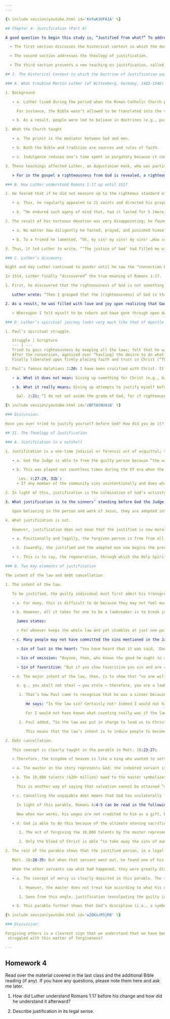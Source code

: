 ```yaml
---
---

{% include session/youtube.html id='KnfwK3UFA1A' %}

## Chapter 4: Justification (Part A)

A good question to begin this study is, “Justified from what?” To address this matter, this section is divided into three sections:

  - The first section discusses the historical context in which the doctrine of justification was “discovered” by Martin Luther.

  - The second section addresses the theology of justification.

  - The third section presents a new teaching on justification, called “The New Perspective,” that challenges the traditional understanding of justification. Its main advocate is a British theologian, N. T. Wright.

## I. The Historical Context in which the Doctrine of Justification was Discovered

### A. What troubled Martin Luther (of Wittenberg, Germany, 1483-1546)

1. Background

   - a. Luther lived during the period when the Roman Catholic Church purposefully kept people in ignorance regarding what the Scripture actually taught.

     For instance, the Bible wasn’t allowed to be translated into the vernacular tongues even as late as the 15th century.

   - b. As a result, people were led to believe in doctrines (e.g., purgatory) and engage in practices (e.g., indulgences) that the Scripture didn’t teach; subsequently, the gospel was lost in the Church!

2. What the Church taught

   - a. The priest is the mediator between God and men.

   - b. Both the Bible and tradition are sources and rules of faith.

   - c. Indulgence reduces one’s time spent in purgatory because it completely forgives sins; repentance, therefore, is unnecessary.

3. These teachings affected Luther, an Augustinian monk, who was particularly troubled with Romans 1:17,

   > For in the gospel a righteousness from God is revealed, a righteousness that is by faith from first to last, just as it is written: “The righteous will live by faith.’

### B. How Luther understood Romans 1:17 up until 1517

1. He feared that if he did not measure up to the righteous standard of God, his soul was in danger of damnation; thus, Luther hoped that an ascetic life would afford him a better chance of salvation.

   - a. Thus, he regularly appealed to 21 saints and directed his prayers to three of them every morning in order to include all of them in his week’s devotions.

   - b. “He endured such agony of mind that, had it lasted for 5 [more] minutes, he must have died under the strain. Once for a whole fortnight he neither ate, nor drank, nor slept.”

2. The result of his tortuous devotion was very disappointing; he found no peace of mind either as a monk or as a priest.

   - a. No matter how diligently he fasted, prayed, and punished himself, his sense of unworthiness persisted ; his sense of sinfulness overwhelmed him.

   - b. To a friend he lamented, “Oh, my sin! my sins! my sins! …How could, I ever achieve the kind of holiness that would turn away the anger of God against me?”

3. Thus, it led Luther to write, “‘The justice of God’ had filled me with hate.”

### C. Luther’s discovery

Night and day Luther continued to ponder until he saw the “connection between the righteousness of God and the statement that ‘the righteous shall live by faith.’”

In 1514, Luther finally “discovered” the true meaning of Romans 1:17.

1. First, he discovered that the righteousness of God is not something humans can earn but is imputed unto them on account of Christ.

   Luther wrote: “Then I grasped that the [righteousness] of God is that righteousness by which through grace and sheer mercy God justifies [the sinners] through faith [in the person and work of Christ.]”

2. As a result, he was filled with love and joy upon realizing that God did all the work for us. He conveyed this exuberance when he wrote:

   > Whereupon I felt myself to be reborn and have gone through open doors into paradise. The whole of Scripture took on a new meaning and whereas before the ‘righteousness of God’ had filled me with hate, now it became to me inexpressibly sweet in greater love.

### D. Luther’s spiritual journey looks very much like that of Apostle Paul

1. Paul’s spiritual struggle.

   Struggle | Scripture
   --- | ---
   Tried to gain righteousness by keeping all the laws; felt that he was doing very well. | “As for righteousness based on the law, faultless” (Phil. 3:6).
   After the conversion, agonized over “hav[ing] the desire to do what is good but …cannot carry it out” (Rom. 7:18). | “What a wretched man I am! Who will rescue me from this body of death?” (Rom. 7:24).
   Finally liberated upon firmly placing faith and trust in Christ (“Thanks be to God — through Jesus Christ.”) | “No one is justified be-fore God by the Law, because ‘The righteous will live by faith’” (Gal. 3:11).

2. Paul’s famous Galatians 2:20: I have been crucified with Christ. It is no longer I who live, but Christ who lives in me. And the life I now live in the flesh I live by faith in the Son of God, who loved me and gave himself for me.

   - a. What it does not mean: Giving up something for Christ (e.g., bad habits, valuable things, etc.) to attain a victorious Christian living

   - b. What it really means: Giving up attempts to justify myself before God with my meritorious work.

     Gal. 2:21: “I do not set aside the grade of God, for if righteousness could be gained through the law, Christ died for nothing.”

{% include session/youtube.html id='zBFfAtNU4zQ' %}

### Discussion:

Have you ever tried to justify yourself before God? How did you do it? How did it make you feel? How did you resolve it?

## II. The Theology of Justification

### A. Justification in a nutshell

1. Justification is a one-time judicial or forensic act of acquittal; that is to say, to the guilty individual who deserves the death penalty (Rom. 6:23), God the Judge declares, “Not guilty.”

   - a. God the Judge is able to free the guilty person because “the wages of [his] sins” (Rom. 6:23) are transferred to his perfect substitute, the sinless Jesus Christ.

   - b. This was played out countless times during the OT era when the sins of the people were transferred to innocent animals that were, then, sacrificed to atone for the sins of the guilty person.

     `Lev. 4:27-29, 31b`:
     > If any member of the community sins unintentionally and does what is forbidden in any of the LORD’s commands, when they realize their guilt 28 and the sin they have committed becomes known, they must bring as their offering for the sin they committed a female goat without defect. 29 They are to lay their hand on the head of the sin offering and slaughter it at the place of the burnt offering…. 0 In this way the priest will make atonement for them, and they will be forgiven.

2. In light of this, justification is the culmination of God’s activity on behalf of guilty sinners whereby He goes forth in power to forgive and deliver them in the present time from judgment by His grace.3

3. What justification is to the sinners’ standing before God the Judge who forgives him (an act of mercy: not getting the punishment that you deserve), is what adoption is to the sinners’ relationship to God the Father who just accepted him (an act of grace: receiving a gift that you don’t deserve).

   Upon believing in the person and work of Jesus, they are adopted into the family of God. Jesus states, “Yet to all who did receive him, to those who believed in his name, he gave the right to become children of God” (Jn. 1:12).

4. What justification is not.

   However, justification does not mean that the justified is now morally and ethically righteous; neither does it mean that the adopted son is a “nice” person from the outset.

   - a. Positionally and legally, the forgiven person is free from all the charges that stood against him before; the legally adopted son is a son no matter how he behaves.

   - b. Inwardly, the justified and the adopted son now begins the process of becoming inherently righteous in their thoughts, values and actions (i.e., progressive sanctification).

   - c. This is to say, the regeneration, through which the Holy Spirit begins dwelling in the justified, will commence the moral activity of sanctification.

### B. Two key elements of justification

The intent of the law and debt cancellation

1. The intent of the law.

   To be justified, the guilty individual must first admit his transgression.

   - a. For many, this is difficult to do because they may not feel much like a sinner. That’s because they compare their morality and character to the most unscrupulous and immoral person they know.

   - b. However, all it takes for one to be a lawbreaker is to break just one law of God.

     James states:

     > For whoever keeps the whole law and yet stumbles at just one point is guilty of breaking all of it. For he who said, ‘Do not commit adultery,’ also said, ‘Do not murder.’ If you do not commit adultery but do commit murder, you have become a lawbreaker (James 2:10-1).

   - c. Many people may not have committed the sins mentioned in the James passages, but everyone has committed one of the following sins more than once:

     - Sin of lust in the heart: “You have heard that it was said, 'Don’t commit adultery.' But I tell you that anyone who look at a woman lustfully has already committed adultery with her in his heart” (Matt. 5:27-8).

     - Sin of omission: “Anyone, then, who knows the good he ought to do and doesn't do it, sins” (James 4:17).

     - Sin of favoritism: “But if you show favoritism you sin and are convicted by the law as lawbreakers” (James 2:9).

   - d. The major intent of the law, then, is to show that “no one will be declared righteous in his sight by observing the law; rather, through the law we become conscious of sin” (Rom. 3:20).

     e. g., you shall not steal → you stole → therefore, you are a lawbreaker.

      1. That’s how Paul came to recognize that he was a sinner because the law revealed that he had a greedy heart.

         He says: “Is the law sin? Certainly not! Indeed I would not have known what sin was except through the law.

         For I would not have known what coveting really was if the law had not said, “Do not covet” (Rom 7:7).

      2. Paul added, “So the law was put in charge to lead us to Christ that we might be justified by faith” (Gal. 3:24).

         This means that the law’s intent is to induce people to become aware of their sinfulness and imperfection so that when Christ is presented to them, they would believe and trust Him for the forgiveness of their sins.

2. Debt cancellation.

   This concept is clearly taught in the parable in Matt. 18:23-27:

   > Therefore, the kingdom of heaven is like a king who wanted to settle accounts with his servants. 24 As he began the settlement, a man who owed him ten thousand bags of gold was brought to him. 25 Since he was not able to pay, the master ordered that he and his wife and his children and all that he had be sold to repay the debt. 26 “At this the servant fell on his knees before him. ‘Be patient with me,’ he begged, ‘and I will pay back everything.’ 27 The servant’s master took pity on him, canceled the debt and let him go.

   - a. The master in the story represents God; the indebted servant is the sinner.

   - b. The 10,000 talents ($20+ million) owed to the master symbolizes the depth and magnitude of ours sins committed against God; it’s an unpayable amount.

     This is another way of saying that salvation cannot be attained “as a result of works” (Eph. 2:8-9) because no “righteous things we had done” (Tit. 3:4) can cancel out the actual amount of debt owed.

   - c. Cancelling the unpayable debt means that God has unilaterally forgiven our sins; accepting this offer of cancellation in faith makes us “guilt-free,” or justified from the charges of spiritual indebtedness.

     In light of this parable, Romans 4:4-5 can be read in the following manner:

     Now when man works, his wages are not credited to him as a gift, but as an obligation. However, to the man who does not work (repay) but trusts God who justifies the wicked (cancels the debt owed by the debtor), his faith is credited as righteousness.

   - d. God is able to do this because of the ultimate atoning sacrifice of Jesus.

      1. The act of forgiving the 10,000 talents by the master represents Jesus’ sacrifice of himself whose shed blood resulted in permanent forgiveness of sins (Heb. 9:22).

      2. Only the blood of Christ is able “to take away the sins of many people” (Heb. 9:28) because it is not corrupted by sins (discussed later).

2. The rest of the parable shows that the justified person, in a legal sense, does not yet possess a righteous heart.

   Matt. 18:28-35: But when that servant went out, he found one of his fellow servants who owed him a hundred denarii. He grabbed him and began to choke him. 'Pay back what you owe me!' he demanded. His fellow servant fell to his knees and begged him, 'Be patient with me, and I will pay you back.' But he refused. Instead, he went off and had the man thrown into prison until he could pay the debt.

   When the other servants saw what had happened, they were greatly distressed and went and told their master everything that had happened. "Then the master called the servant in. 'You wicked servant,' he said, 'I canceled all that debt of yours because you begged me to. Shouldn't you have had mercy on your fellow servant just as I had on you?' In anger his master turned him over to the jailers to be tortured, until he should pay back all he owed. ‘This is how my heavenly Father will treat each of you unless you forgive your brother from your heart.

   - a. The concept of mercy is clearly depicted in this parable. The servant, who owes the 10,000 talents, deserves to be punished for not repaying it.

      1. However, the master does not treat him according to what his deed warrants; he says to him, “I had mercy on you,” meaning he didn’t inflict the punishment that the servant deserved.

      2. Seen from this angle, justification (exculpating the guilty individual) is a merciful act of God.

   - b. This parable further shows that God’s discipline (i.e., a symbolic meaning of “tortured”) is one of the key means to transform the unrighteous heart to be righteous so that the justified can be merciful to others.

{% include session/youtube.html id='w2QKszR5jR8' %}

### Discussion:

Forgiving others is a clearest sign that we understand that we have been mercifully justified by God; however, sometimes, forgiveness is hard. How have you
 struggled with this matter of forgiveness?

---
```

## Homework 4

Read over the material covered in the last class and the additional Bible reading (if any). If you have any questions, please note them here and ask me later.

1. How did Luther understand Romans 1:17 before his change and how did he understand it afterward?

2. Describe justification in its legal sense.
